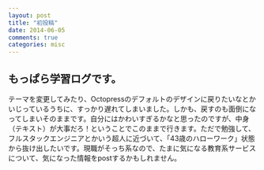 ```yaml
---
layout: post
title: "初投稿"
date: 2014-06-05
comments: true
categories: misc
---
```

## もっぱら学習ログです。
テーマを変更してみたり、Octopressのデフォルトのデザインに戻りたいなとかいじっているうちに、すっかり遅れてしまいました。しかも、戻すのも面倒になってしまいそのままです。自分にはかわいすぎるかなと思ったのですが、中身（テキスト）が大事だろ！ということでこのままで行きます。ただで勉強して、フルスタックエンジニアとかいう超人に近づいて、「43歳のハローワーク」状態から抜け出したいです。現職がそっち系なので、たまに気になる教育系サービスについて、気になった情報をpostするかもしれません。